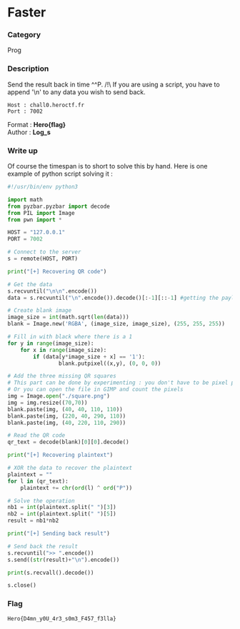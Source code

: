 # Faster

### Category

Prog

### Description

Send the result back in time ^^P.
/!\ If you are using a script, you have to append '\n' to any data you wish to send back.

```
Host : chall0.heroctf.fr
Port : 7002
```

Format : **Hero{flag}**<br>
Author : **Log_s**

### Write up

Of course the timespan is to short to solve this by hand. Here is one example of python script solving it :
```python
#!/usr/bin/env python3

import math
from pyzbar.pyzbar import decode
from PIL import Image
from pwn import *

HOST = "127.0.0.1"
PORT = 7002

# Connect to the server
s = remote(HOST, PORT)

print("[+] Recovering QR code")

# Get the data
s.recvuntil("\n\n".encode())
data = s.recvuntil("\n".encode()).decode()[:-1][::-1] #getting the payload, removing the last '\n', and reversing the string

# Create blank image
image_size = int(math.sqrt(len(data)))
blank = Image.new('RGBA', (image_size, image_size), (255, 255, 255))

# Fill in with black where there is a 1
for y in range(image_size):
    for x in range(image_size):
        if (data[y*image_size + x] == '1'):
                blank.putpixel((x,y), (0, 0, 0))

# Add the three missing QR squares
# This part can be done by experimenting : you don't have to be pixel precise in order to get a readable qr code
# Or you can open the file in GIMP and count the pixels
img = Image.open("./square.png")
img = img.resize((70,70))
blank.paste(img, (40, 40, 110, 110))
blank.paste(img, (220, 40, 290, 110))
blank.paste(img, (40, 220, 110, 290))

# Read the QR code
qr_text = decode(blank)[0][0].decode()

print("[+] Recovering plaintext")

# XOR the data to recover the plaintext
plaintext = ""
for l in (qr_text):
    plaintext += chr(ord(l) ^ ord("P"))

# Solve the operation
nb1 = int(plaintext.split(" ")[3])
nb2 = int(plaintext.split(" ")[5])
result = nb1*nb2

print("[+] Sending back result")

# Send back the result
s.recvuntil(">> ".encode())
s.send((str(result)+"\n").encode())

print(s.recvall().decode())

s.close()
```

### Flag

```Hero{D4mn_y0U_4r3_s0m3_F457_f3lla}```